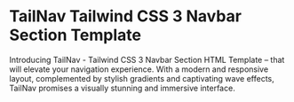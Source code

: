 # TailNav Tailwind CSS 3 Navbar Section Template
 Introducing TailNav - Tailwind CSS 3 Navbar Section HTML Template – that will elevate your navigation experience. With a modern and responsive layout, complemented by stylish gradients and captivating wave effects, TailNav promises a visually stunning and immersive interface.
